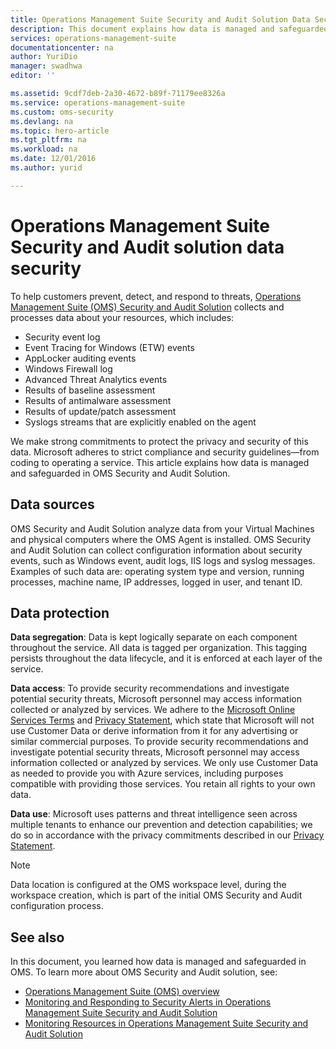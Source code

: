 ```yaml
---
title: Operations Management Suite Security and Audit Solution Data Security | Microsoft Docs
description: This document explains how data is managed and safeguarded in Operations Management Suite Security and Audit Solution.
services: operations-management-suite
documentationcenter: na
author: YuriDio
manager: swadhwa
editor: ''

ms.assetid: 9cdf7deb-2a30-4672-b89f-71179ee8326a
ms.service: operations-management-suite
ms.custom: oms-security
ms.devlang: na
ms.topic: hero-article
ms.tgt_pltfrm: na
ms.workload: na
ms.date: 12/01/2016
ms.author: yurid

---
```

# Operations Management Suite Security and Audit solution data security
To help customers prevent, detect, and respond to threats, [Operations Management Suite  (OMS) Security and Audit Solution](operations-management-suite-overview.md) collects and processes data about your resources, which includes:

* Security event log
* Event Tracing for Windows (ETW) events
* AppLocker auditing events
* Windows Firewall log
* Advanced Threat Analytics events
* Results of baseline assessment
* Results of antimalware assessment
* Results of update/patch assessment
* Syslogs streams that are explicitly enabled on the agent

We make strong commitments to protect the privacy and security of this data. Microsoft adheres to strict compliance and security guidelines—from coding to operating a service.
This article explains how data is managed and safeguarded in OMS Security and Audit Solution.

## Data sources
OMS Security and Audit Solution analyze data from your Virtual Machines and physical computers where the OMS Agent is installed. OMS Security and Audit Solution can collect configuration information about security events, such as Windows event, audit logs, IIS logs and syslog messages. Examples of such data are: operating system type and version, running processes, machine name, IP addresses, logged in user, and tenant ID.  

## Data protection
**Data segregation**: Data is kept logically separate on each component throughout the service. All data is tagged per organization. This tagging persists throughout the data lifecycle, and it is enforced at each layer of the service. 

**Data access**: To provide security recommendations and investigate potential security threats, Microsoft personnel may access information collected or analyzed by services. We adhere to the [Microsoft Online Services Terms](http://www.microsoftvolumelicensing.com/DocumentSearch.aspx?Mode=3&DocumentTypeId=31) and [Privacy Statement](https://www.microsoft.com/privacystatement/en-us/OnlineServices/Default.aspx), which state that Microsoft will not use Customer Data or derive information from it for any advertising or similar commercial purposes. To provide security recommendations and investigate potential security threats, Microsoft personnel may access information collected or analyzed by services. We only use Customer Data as needed to provide you with Azure services, including purposes compatible with providing those services. You retain all rights to your own data.

**Data use**: Microsoft uses patterns and threat intelligence seen across multiple tenants to enhance our prevention and detection capabilities; we do so in accordance with the privacy commitments described in our [Privacy Statement](https://www.microsoft.com/privacystatement/en-us/OnlineServices/Default.aspx).

> [!NOTE]
> Data location is configured at the OMS workspace level, during the workspace creation, which is part of the initial OMS Security and Audit configuration process.
> 
> 

## See also
In this document, you learned how data is managed and safeguarded in OMS. To learn more about OMS Security and Audit solution, see:

* [Operations Management Suite (OMS) overview](operations-management-suite-overview.md)
* [Monitoring and Responding to Security Alerts in Operations Management Suite Security and Audit Solution](oms-security-responding-alerts.md)
* [Monitoring Resources in Operations Management Suite Security and Audit Solution](oms-security-monitoring-resources.md)

